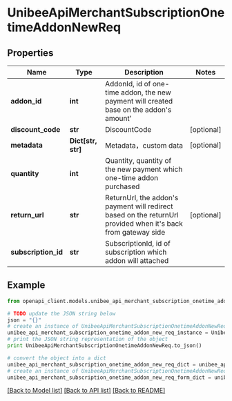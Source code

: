 # UnibeeApiMerchantSubscriptionOnetimeAddonNewReq


## Properties

Name | Type | Description | Notes
------------ | ------------- | ------------- | -------------
**addon_id** | **int** | AddonId, id of one-time addon, the new payment will created base on the addon&#39;s amount&#39; | 
**discount_code** | **str** | DiscountCode | [optional] 
**metadata** | **Dict[str, str]** | Metadata，custom data | [optional] 
**quantity** | **int** | Quantity, quantity of the new payment which one-time addon purchased | 
**return_url** | **str** | ReturnUrl, the addon&#39;s payment will redirect based on the returnUrl provided when it&#39;s back from gateway side | [optional] 
**subscription_id** | **str** | SubscriptionId, id of subscription which addon will attached | 

## Example

```python
from openapi_client.models.unibee_api_merchant_subscription_onetime_addon_new_req import UnibeeApiMerchantSubscriptionOnetimeAddonNewReq

# TODO update the JSON string below
json = "{}"
# create an instance of UnibeeApiMerchantSubscriptionOnetimeAddonNewReq from a JSON string
unibee_api_merchant_subscription_onetime_addon_new_req_instance = UnibeeApiMerchantSubscriptionOnetimeAddonNewReq.from_json(json)
# print the JSON string representation of the object
print UnibeeApiMerchantSubscriptionOnetimeAddonNewReq.to_json()

# convert the object into a dict
unibee_api_merchant_subscription_onetime_addon_new_req_dict = unibee_api_merchant_subscription_onetime_addon_new_req_instance.to_dict()
# create an instance of UnibeeApiMerchantSubscriptionOnetimeAddonNewReq from a dict
unibee_api_merchant_subscription_onetime_addon_new_req_form_dict = unibee_api_merchant_subscription_onetime_addon_new_req.from_dict(unibee_api_merchant_subscription_onetime_addon_new_req_dict)
```
[[Back to Model list]](../README.md#documentation-for-models) [[Back to API list]](../README.md#documentation-for-api-endpoints) [[Back to README]](../README.md)


